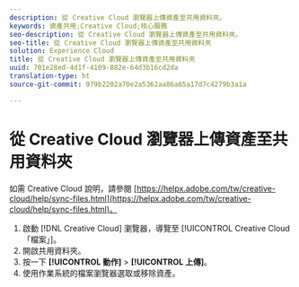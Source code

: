 ```yaml
---
description: 從 Creative Cloud 瀏覽器上傳資產至共用資料夾。
keywords: 資產共用;Creative Cloud;核心服務
seo-description: 從 Creative Cloud 瀏覽器上傳資產至共用資料夾。
seo-title: 從 Creative Cloud 瀏覽器上傳資產至共用資料夾
solution: Experience Cloud
title: 從 Creative Cloud 瀏覽器上傳資產至共用資料夾
uuid: 701e28ed-4d1f-4109-882e-64d3b16cd2da
translation-type: ht
source-git-commit: 979b2202a70e2a5362aa86a65a17d7c4279b3a1a

---
```



# 從 Creative Cloud 瀏覽器上傳資產至共用資料夾

如需 Creative Cloud 說明，請參閱 [https://helpx.adobe.com/tw/creative-cloud/help/sync-files.html](https://helpx.adobe.com/tw/creative-cloud/help/sync-files.html)。

1. 啟動 [!DNL Creative Cloud] 瀏覽器，導覽至 [!UICONTROL Creative Cloud「檔案」]。
1. 開啟共用資料夾。
1. 按一下 **[!UICONTROL 動作]** &gt; **[!UICONTROL 上傳]**。
1. 使用作業系統的檔案瀏覽器選取或移除資產。
